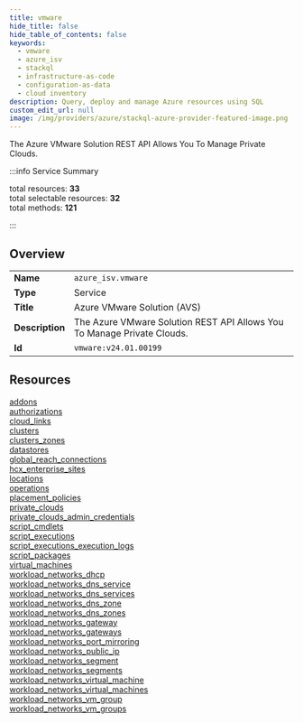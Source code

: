 ```yaml
---
title: vmware
hide_title: false
hide_table_of_contents: false
keywords:
  - vmware
  - azure_isv
  - stackql
  - infrastructure-as-code
  - configuration-as-data
  - cloud inventory
description: Query, deploy and manage Azure resources using SQL
custom_edit_url: null
image: /img/providers/azure/stackql-azure-provider-featured-image.png
---
```


The Azure VMware Solution REST API Allows You To Manage Private Clouds.  
    
:::info Service Summary

<div class="row">
<div class="providerDocColumn">
<span>total resources:&nbsp;<b>33</b></span><br />
<span>total selectable resources:&nbsp;<b>32</b></span><br />
<span>total methods:&nbsp;<b>121</b></span><br />
</div>
</div>

:::

## Overview
<table><tbody>
<tr><td><b>Name</b></td><td><code>azure_isv.vmware</code></td></tr>
<tr><td><b>Type</b></td><td>Service</td></tr>
<tr><td><b>Title</b></td><td>Azure VMware Solution (AVS)</td></tr>
<tr><td><b>Description</b></td><td>The Azure VMware Solution REST API Allows You To Manage Private Clouds.</td></tr>
<tr><td><b>Id</b></td><td><code>vmware:v24.01.00199</code></td></tr>
</tbody></table>

## Resources
<div class="row">
<div class="providerDocColumn">
<a href="/providers/azure_isv/vmware/addons/">addons</a><br />
<a href="/providers/azure_isv/vmware/authorizations/">authorizations</a><br />
<a href="/providers/azure_isv/vmware/cloud_links/">cloud_links</a><br />
<a href="/providers/azure_isv/vmware/clusters/">clusters</a><br />
<a href="/providers/azure_isv/vmware/clusters_zones/">clusters_zones</a><br />
<a href="/providers/azure_isv/vmware/datastores/">datastores</a><br />
<a href="/providers/azure_isv/vmware/global_reach_connections/">global_reach_connections</a><br />
<a href="/providers/azure_isv/vmware/hcx_enterprise_sites/">hcx_enterprise_sites</a><br />
<a href="/providers/azure_isv/vmware/locations/">locations</a><br />
<a href="/providers/azure_isv/vmware/operations/">operations</a><br />
<a href="/providers/azure_isv/vmware/placement_policies/">placement_policies</a><br />
<a href="/providers/azure_isv/vmware/private_clouds/">private_clouds</a><br />
<a href="/providers/azure_isv/vmware/private_clouds_admin_credentials/">private_clouds_admin_credentials</a><br />
<a href="/providers/azure_isv/vmware/script_cmdlets/">script_cmdlets</a><br />
<a href="/providers/azure_isv/vmware/script_executions/">script_executions</a><br />
<a href="/providers/azure_isv/vmware/script_executions_execution_logs/">script_executions_execution_logs</a><br />
<a href="/providers/azure_isv/vmware/script_packages/">script_packages</a><br />
</div>
<div class="providerDocColumn">
<a href="/providers/azure_isv/vmware/virtual_machines/">virtual_machines</a><br />
<a href="/providers/azure_isv/vmware/workload_networks_dhcp/">workload_networks_dhcp</a><br />
<a href="/providers/azure_isv/vmware/workload_networks_dns_service/">workload_networks_dns_service</a><br />
<a href="/providers/azure_isv/vmware/workload_networks_dns_services/">workload_networks_dns_services</a><br />
<a href="/providers/azure_isv/vmware/workload_networks_dns_zone/">workload_networks_dns_zone</a><br />
<a href="/providers/azure_isv/vmware/workload_networks_dns_zones/">workload_networks_dns_zones</a><br />
<a href="/providers/azure_isv/vmware/workload_networks_gateway/">workload_networks_gateway</a><br />
<a href="/providers/azure_isv/vmware/workload_networks_gateways/">workload_networks_gateways</a><br />
<a href="/providers/azure_isv/vmware/workload_networks_port_mirroring/">workload_networks_port_mirroring</a><br />
<a href="/providers/azure_isv/vmware/workload_networks_public_ip/">workload_networks_public_ip</a><br />
<a href="/providers/azure_isv/vmware/workload_networks_segment/">workload_networks_segment</a><br />
<a href="/providers/azure_isv/vmware/workload_networks_segments/">workload_networks_segments</a><br />
<a href="/providers/azure_isv/vmware/workload_networks_virtual_machine/">workload_networks_virtual_machine</a><br />
<a href="/providers/azure_isv/vmware/workload_networks_virtual_machines/">workload_networks_virtual_machines</a><br />
<a href="/providers/azure_isv/vmware/workload_networks_vm_group/">workload_networks_vm_group</a><br />
<a href="/providers/azure_isv/vmware/workload_networks_vm_groups/">workload_networks_vm_groups</a><br />
</div>
</div>
